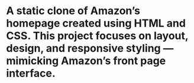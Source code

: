 
# A static clone of Amazon’s homepage created using HTML and CSS. This project focuses on layout, design, and responsive styling — mimicking Amazon’s front page interface.
 

